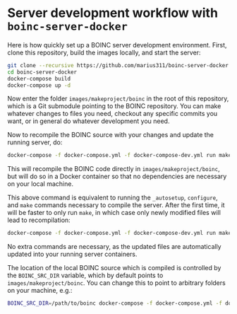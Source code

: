 # Server development workflow with `boinc-server-docker`

Here is how quickly set up a BOINC server development environment. First, clone this repository, build the images locally, and start the server:


```bash
git clone --recursive https://github.com/marius311/boinc-server-docker.git
cd boinc-server-docker
docker-compose build
docker-compose up -d
```

Now enter the folder `images/makeproject/boinc` in the root of this repository, which is a Git submodule pointing to the BOINC repository. You can make whatever changes to files you need, checkout any specific commits you want, or in general do whatever development you need. 

Now to recompile the BOINC source with your changes and update the running server, do:

```bash
docker-compose -f docker-compose.yml -f docker-compose-dev.yml run makeproject
```

This will recompile the BOINC code directly in `images/makeproject/boinc`, but will do so in a Docker container so that no dependencies are necessary on your local machine.

This above command is equivalent to running the `_autosetup`, `configure`, and `make` commands necessary to compile the server. After the first time, it will be faster to only run `make`, in which case only newly modified files will lead to recompilation:

```bash
docker-compose -f docker-compose.yml -f docker-compose-dev.yml run makeproject make
```

No extra commands are necessary, as the updated files are automatically updated into your running server containers.


The location of the local BOINC source which is compiled is controlled by the `BOINC_SRC_DIR` variable, which by default points to `images/makeproject/boinc`. You can change this to point to arbitrary folders on your machine, e.g.:

```bash
BOINC_SRC_DIR=/path/to/boinc docker-compose -f docker-compose.yml -f docker-compose-dev.yml run makeproject make
```
